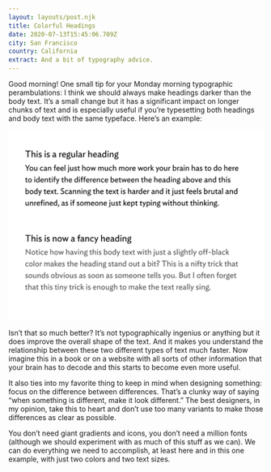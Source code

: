 ```yaml
---
layout: layouts/post.njk
title: Colorful Headings
date: 2020-07-13T15:45:06.709Z
city: San Francisco
country: California
extract: And a bit of typography advice.
---
```


Good morning! One small tip for your Monday morning typographic perambulations: I think we should always make headings darker than the body text. It’s a small change but it has a significant impact on longer chunks of text and is especially useful if you’re typesetting both headings and body text with the same typeface. Here’s an example:

![An example showing two blocks of text. One with body copy that is the same color as the heading, and another that is slightly lighter](/images/heading-color.png)

Isn’t that so much better? It’s not typographically ingenius or anything but it does improve the overall shape of the text. And it makes you understand the relationship between these two different types of text much faster. Now imagine this in a book or on a website with all sorts of other information that your brain has to decode and this starts to become even more useful.

It also ties into my favorite thing to keep in mind when designing something: focus on the difference between differences. That’s a clunky way of saying “when something is different, make it look different.” The best designers, in my opinion, take this to heart and don’t use too many variants to make those differences as clear as possible.

You don’t need giant gradients and icons, you don’t need a million fonts (although we should experiment with as much of this stuff as we can). We can do everything we need to accomplish, at least here and in this one example, with just two colors and two text sizes.
